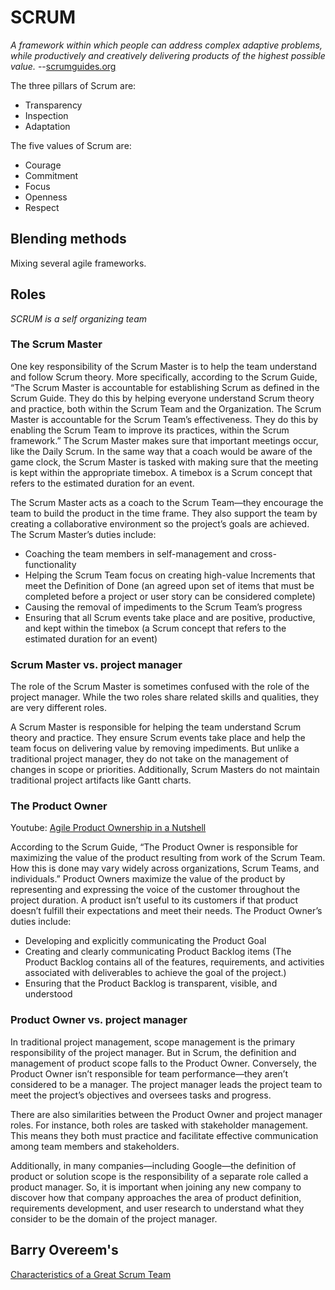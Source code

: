 # SCRUM
*A framework within which people can address complex adaptive problems, while productively and creatively delivering products of the highest possible value.* --[scrumguides.org](scrumguides.org)

The three pillars of Scrum are: 
* Transparency 
* Inspection
* Adaptation 

The five values of Scrum are: 
* Courage 
* Commitment 
* Focus
* Openness 
* Respect

## Blending methods
Mixing several agile frameworks.

## Roles
*SCRUM is a self organizing team*

### The Scrum Master
One key responsibility of the Scrum Master is to help the team understand and follow Scrum theory. More specifically, according to the Scrum Guide, “The Scrum Master is accountable for establishing Scrum as defined in the Scrum Guide. They do this by helping everyone understand Scrum theory and practice, both within the Scrum Team and the Organization. The Scrum Master is accountable for the Scrum Team’s effectiveness. They do this by enabling the Scrum Team to improve its practices, within the Scrum framework.” The Scrum Master makes sure that important meetings occur, like the Daily Scrum. In the same way that a coach would be aware of the game clock, the Scrum Master is tasked with making sure that the meeting is kept within the appropriate timebox. A timebox is a Scrum concept that refers to the estimated duration for an event.

The Scrum Master acts as a coach to the Scrum Team—they encourage the team to build the product in the time frame. They also support the team by creating a collaborative environment so the project’s goals are achieved. The Scrum Master’s duties include: 
* Coaching the team members in self-management and cross-functionality
* Helping the Scrum Team focus on creating high-value Increments that meet the Definition of Done (an agreed upon set of items that must be completed before a project or user story can be considered complete)
* Causing the removal of impediments to the Scrum Team’s progress
* Ensuring that all Scrum events take place and are positive, productive, and kept within the timebox (a Scrum concept that refers to the estimated duration for an event)

### Scrum Master vs. project manager 
The role of the Scrum Master is sometimes confused with the role of the project manager. While the two roles share related skills and qualities, they are very different roles.

A Scrum Master is responsible for helping the team understand Scrum theory and practice. They ensure Scrum events take place and help the team focus on delivering value by removing impediments. But unlike a traditional project manager, they do not take on the management of changes in scope or priorities. Additionally, Scrum Masters do not maintain traditional project artifacts like Gantt charts.

### The Product Owner
Youtube: [Agile Product Ownership in a Nutshell](https://www.youtube.com/watch?v=502ILHjX9EE)

According to the Scrum Guide, “The Product Owner is responsible for maximizing the value of the product resulting from work of the Scrum Team. How this is done may vary widely across organizations, Scrum Teams, and individuals.” Product Owners maximize the value of the product by representing and expressing the voice of the customer throughout the project duration. A product isn’t useful to its customers if that product doesn’t fulfill their expectations and meet their needs. The Product Owner’s duties include:
* Developing and explicitly communicating the Product Goal
* Creating and clearly communicating Product Backlog items (The Product Backlog contains all of the features, requirements, and activities associated with deliverables to achieve the goal of the project.)
* Ensuring that the Product Backlog is transparent, visible, and understood

### Product Owner vs. project manager
In traditional project management, scope management is the primary responsibility of the project manager. But in Scrum, the definition and management of product scope falls to the Product Owner. Conversely, the Product Owner isn’t responsible for team performance—they aren’t considered to be a manager. The project manager leads the project team to meet the project’s objectives and oversees tasks and progress.

There are also similarities between the Product Owner and project manager roles. For instance, both roles are tasked with stakeholder management. This means they both must practice and facilitate effective communication among team members and stakeholders.

Additionally, in many companies—including Google—the definition of product or solution scope is the responsibility of a separate role called a product manager. So, it is important when joining any new company to discover how that company approaches the area of product definition, requirements development, and user research to understand what they consider to be the domain of the project manager. 

## Barry Overeem's 
[Characteristics of a Great Scrum Team](https://www.infoq.com/articles/great-scrum-team/)


